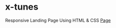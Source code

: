# x-tunes
Responsive Landing Page Using HTML &amp; CSS
[Page](https://mahmoudsayed96.github.io/x-tunes/)
